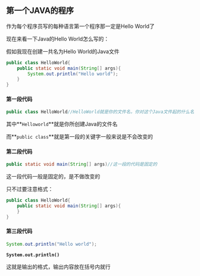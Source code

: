 ## 第一个JAVA的程序

作为每个程序员写的每种语言第一个程序那一定是Hello World了

现在来看一下Java的Hello World怎么写的：

假如我现在创建一共名为Hello World的Java文件

```java
public class HelloWorld{
    public static void main(String[] args){
        System.out.println("Hello world");
    }
}
```

#### 第一段代码

```java
public class HelloWorld//HelloWorld就是你的文件名，你对这个Java文件起的什么名字这里就是你文件的名字
```

其中**`Helloworld`**就是你所创建Java的文件名

而**`public class`**就是第一段的关键字一般来说是不会改变的

#### 第二段代码

```java
public static void main(String[] args)//这一段的代码是固定的
```

这一段代码一般是固定的，是不做改变的

只不过要注意格式：

```java
public class HelloWorld{
    public static void main(String[] args){
    }
}
```

#### 第三段代码

```java
System.out.println("Hello world");
```

**`System.out.println()`**

这就是输出的格式，输出内容放在括号内就行